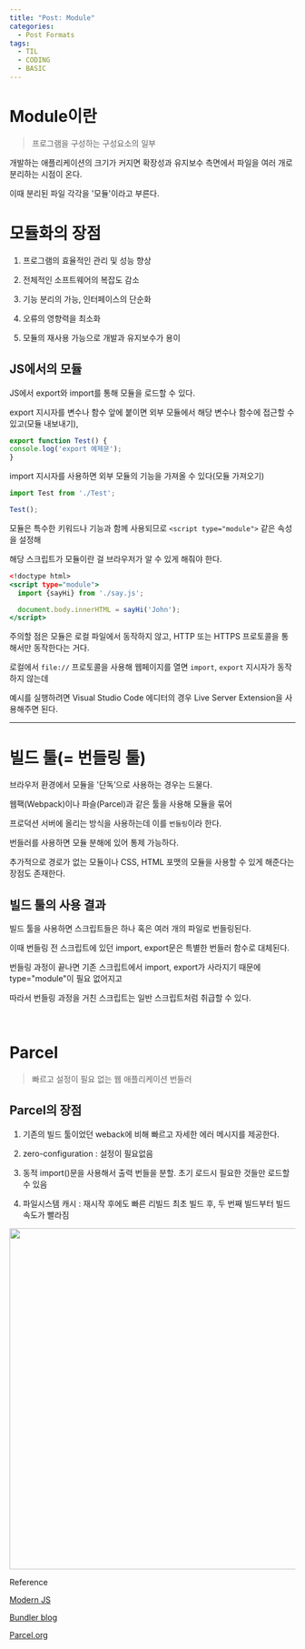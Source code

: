 ```yaml
---
title: "Post: Module"
categories:
  - Post Formats
tags:
  - TIL
  - CODING
  - BASIC
---
```


# Module이란

> 프로그램을 구성하는 구성요소의 일부

개발하는 애플리케이션의 크기가 커지면 확장성과 유지보수 측면에서 파일을 여러 개로 분리하는 시점이 온다.

이때 분리된 파일 각각을 '모듈'이라고 부른다.

# 모듈화의 장점

1. 프로그램의 효율적인 관리 및 성능 향상

2. 전체적인 소프트웨어의 복잡도 감소

3. 기능 분리의 가능, 인터페이스의 단순화

4. 오류의 영향력을 최소화

5. 모듈의 재사용 가능으로 개발과 유지보수가 용이


## JS에서의 모듈

JS에서 export와 import를 통해 모듈을 로드할 수 있다.

export 지시자를 변수나 함수 앞에 붙이면 외부 모듈에서 해당 변수나 함수에 접근할 수 있고(모듈 내보내기),

```Test.js
export function Test() {
console.log('export 예제문');
}
```


import 지시자를 사용하면 외부 모듈의 기능을 가져올 수 있다(모듈 가져오기)

```TestResult.js
import Test from './Test';

Test();
```

모듈은 특수한 키워드나 기능과 함께 사용되므로 `<script type="module">` 같은 속성을 설정해

해당 스크립트가 모듈이란 걸 브라우저가 알 수 있게 해줘야 한다.

```index.html
<!doctype html>
<script type="module">
  import {sayHi} from './say.js';

  document.body.innerHTML = sayHi('John');
</script>
```
주의할 점은 모듈은 로컬 파일에서 동작하지 않고, HTTP 또는 HTTPS 프로토콜을 통해서만 동작한다는 거다.

로컬에서 `file://` 프로토콜을 사용해 웹페이지를 열면 `import`, `export` 지시자가 동작하지 않는데

예시를 실행하려면 Visual Studio Code 에디터의 경우 Live Server Extension을 사용해주면 된다.

---

# 빌드 툴(= 번들링 툴)

브라우저 환경에서 모듈을 '단독’으로 사용하는 경우는 드물다.

웹팩(Webpack)이나 파슬(Parcel)과 같은 툴을 사용해 모듈을 묶어

프로덕션 서버에 올리는 방식을 사용하는데 이를 `번들링`이라 한다.

번들러를 사용하면 모듈 분해에 있어 통제 가능하다.

추가적으로 경로가 없는 모듈이나 CSS, HTML 포맷의 모듈을 사용할 수 있게 해준다는 장점도 존재한다.

## 빌드 툴의 사용 결과

빌드 툴을 사용하면 스크립트들은 하나 혹은 여러 개의 파일로 번들링된다.

이때 번들링 전 스크립트에 있던 import, export문은 특별한 번들러 함수로 대체된다.

번들링 과정이 끝나면 기존 스크립트에서 import, export가 사라지기 때문에 type="module"이 필요 없어지고

따라서 번들링 과정을 거친 스크립트는 일반 스크립트처럼 취급할 수 있다.

<br>

# Parcel

> 빠르고 설정이 필요 없는 웹 애플리케이션 번들러

## Parcel의 장점
1. 기존의 빌드 툴이었던 weback에 비해 빠르고 자세한 에러 메시지를 제공한다.

2. zero-configuration : 설정이 필요없음

3. 동적 import()문을 사용해서 출력 번들을 분할. 초기 로드시 필요한 것들만 로드할 수 있음

4. 파일시스템 캐시 : 재시작 후에도 빠른 리빌드
최초 빌드 후, 두 번째 빌드부터 빌드 속도가 빨라짐
<img src='https://img1.daumcdn.net/thumb/R1280x0/?scode=mtistory2&fname=https%3A%2F%2Fblog.kakaocdn.net%2Fdn%2FbAYcNe%2FbtrnZmMeiN0%2FMJJ5nVprxzvauYP9661DNK%2Fimg.png' width='600px'/>

<br>

Reference

[Modern JS](https://ko.javascript.info/modules-intro#ref-650)

[Bundler blog](https://kangdanne.tistory.com/190)

[Parcel.org](https://parceljs.org/getting-started/library/)
